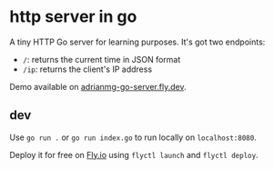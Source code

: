 # http server in go

A tiny HTTP Go server for learning purposes. It's got two endpoints:

- `/`: returns the current time in JSON format
- `/ip`: returns the client's IP address

Demo available on [adrianmg-go-server.fly.dev](https://adrianmg-go-server.fly.dev).

## dev

Use `go run .` or `go run index.go` to run locally on `localhost:8080`.

Deploy it for free on [Fly.io](https://fly.io) using `flyctl launch` and `flyctl deploy`.
